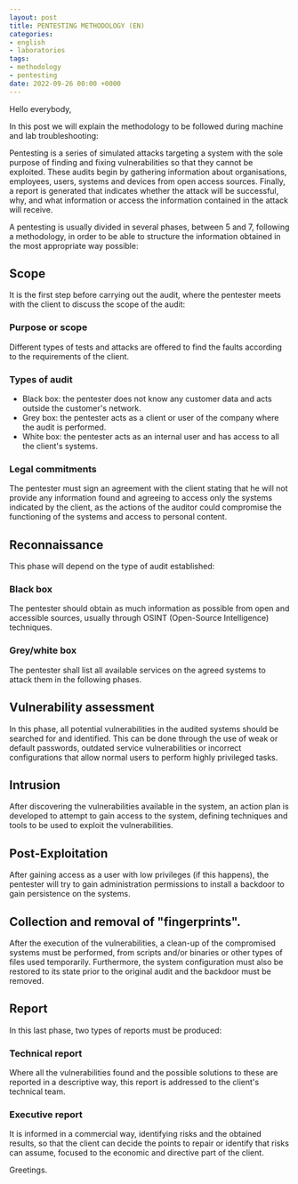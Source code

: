 ```yaml
---
layout: post
title: PENTESTING METHODOLOGY (EN)
categories:
- english
- laboratorios
tags:
- methodology
- pentesting
date: 2022-09-26 00:00 +0000
---
```

Hello everybody,

In this post we will explain the methodology to be followed during machine and lab troubleshooting:

Pentesting is a series of simulated attacks targeting a system with the sole purpose of finding and fixing vulnerabilities so that they cannot be exploited. These audits begin by gathering information about organisations, employees, users, systems and devices from open access sources. Finally, a report is generated that indicates whether the attack will be successful, why, and what information or access the information contained in the attack will receive.

A pentesting is usually divided in several phases, between 5 and 7, following a methodology, in order to be able to structure the information obtained in the most appropriate way possible:

## Scope 

It is the first step before carrying out the audit, where the pentester meets with the client to discuss the scope of the audit:

### Purpose or scope 

Different types of tests and attacks are offered to find the faults according to the requirements of the client.

### Types of audit

- Black box: the pentester does not know any customer data and acts outside the customer's network.
- Grey box: the pentester acts as a client or user of the company where the audit is performed.
- White box: the pentester acts as an internal user and has access to all the client's systems.

### Legal commitments

The pentester must sign an agreement with the client stating that he will not provide any information found and agreeing to access only the systems indicated by the client, as the actions of the auditor could compromise the functioning of the systems and access to personal content.

## Reconnaissance

This phase will depend on the type of audit established:

### Black box

The pentester should obtain as much information as possible from open and accessible sources, usually through OSINT (Open-Source Intelligence) techniques.

### Grey/white box

The pentester shall list all available services on the agreed systems to attack them in the following phases.

## Vulnerability assessment

In this phase, all potential vulnerabilities in the audited systems should be searched for and identified. This can be done through the use of weak or default passwords, outdated service vulnerabilities or incorrect configurations that allow normal users to perform highly privileged tasks.

## Intrusion

After discovering the vulnerabilities available in the system, an action plan is developed to attempt to gain access to the system, defining techniques and tools to be used to exploit the vulnerabilities.

## Post-Exploitation

After gaining access as a user with low privileges (if this happens), the pentester will try to gain administration permissions to install a backdoor to gain persistence on the systems.

## Collection and removal of "fingerprints".

After the execution of the vulnerabilities, a clean-up of the compromised systems must be performed, from scripts and/or binaries or other types of files used temporarily. Furthermore, the system configuration must also be restored to its state prior to the original audit and the backdoor must be removed.

## Report

In this last phase, two types of reports must be produced:

### Technical report

Where all the vulnerabilities found and the possible solutions to these are reported in a descriptive way, this report is addressed to the client's technical team.

### Executive report

It is informed in a commercial way, identifying risks and the obtained results, so that the client can decide the points to repair or identify that risks can assume, focused to the economic and directive part of the client.



Greetings.